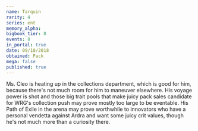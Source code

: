 ```yaml
---
name: Tarquin
rarity: 4
series: ent
memory_alpha:
bigbook_tier: 8
events: 8
in_portal: true
date: 09/10/2018
obtained: Pack
mega: false
published: true
---
```


Ms. Cleo is heating up in the collections department, which is good for him, because there's not much room for him to maneuver elsewhere. His voyage power is shot and those big trait pools that make juicy pack sales candidate for WRG's collection push may prove mostly too large to be eventable. His Path of Exile in the arena may prove worthwhile to innovators who have a personal vendetta against Ardra and want some juicy crit values, though he's not much more than a curiosity there.
